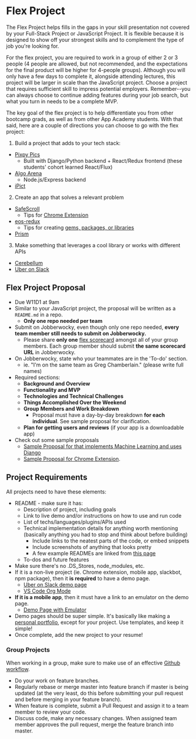 # Flex Project

The Flex Project helps fills in the gaps in your skill presentation not covered by your Full-Stack Project or JavaScript Project. It is flexible because it is designed to show off your strongest skills and to complement the type of job you're looking for.

For the flex project, you are required to work in a group of either 2 or 3 people (4 people are allowed, but not recommended, and the expectations for the final product will be higher for 4-people groups). Although you will only have a few days to complete it, alongside attending lectures, this project will be larger in scale than the JavaScript project. Choose a project that requires sufficient skill to impress potential employers. Remember--you can always choose to continue adding features during your job search, but what you turn in needs to be a complete MVP.

The key goal of the flex project is to help differentiate you from other bootcamp grads, as well as from other App Academy students. With that said, here are a couple of directions you can choose to go with the flex project:

1. Build a project that adds to your tech stack:
  * [Pixpy Pics](http://www.pixpy.tech/)
    * Built with Django/Python backend + React/Redux frontend (these students' cohort learned React/Flux)
  * [Algo Arena](http://algorithm-arena.appspot.com/)
    * Node.js/Express backend
  * [iPict](https://itunes.apple.com/us/app/ipict/id1155986338)
2. Create an app that solves a relevant problem
  * [SafeScroll](https://chrome.google.com/webstore/detail/safescroll/lkkeaiancamiccigdofacokfdjegoanm/related)
    * Tips for [Chrome Extension](chrome-extension.md)
  * [eos-redux](https://www.npmjs.com/package/eos-redux)
    * Tips for creating [gems, packages, or libraries](gem-or-library.md)
  * [Prism](http://www.prismextension.com/)
3. Make something that leverages a cool library or works with different APIs
  * [Cerebellum](https://mvelk.github.io/cerebellum/)
  * [Uber on Slack](https://uberonslack.com/)

## Flex Project Proposal
  * Due W11D1 at 9am
  * Similar to your JavaScript project, the proposal will be written as a `README.md` in a repo.
    * **Only one repo needed per team**
  * Submit on Jobberwocky, even though only one repo needed, **every team member still needs to submit on Jobberwocky.**
    * Please share **only one** [flex scorecard](https://docs.google.com/spreadsheets/d/18tWMvVYWXgPqz0g7MwKQ3EGWKczxQaeTuISgfo34PqM/edit?usp=sharing) amongst all of your group members. Each group member should submit **the same scorecard URL** in Jobberwocky.
  * On Jobberwocky, state who your teammates are in the 'To-do' section.
    * ie. "I'm on the same team as Greg Chamberlain." (please write full names)
  * Required sections:
    * **Background and Overview**
    * **Functionality and MVP**
    * **Technologies and Technical Challenges**
    * **Things Accomplished Over the Weekend**
    * **Group Members and Work Breakdown**
      * Proposal must have a day-by-day breakdown **for each individual**. See sample proposal for clarification.
    * **Plan for getting users and reviews** (if your app is a downloadable app)
  * Check out some sample proposals
    * [Sample Proposal for that implements Machine Learning and uses Django](./flex-sample-proposal2/README.md)
    * [Sample Proposal for Chrome Extension](flex-sample-proposal.md).


## Project Requirements

All projects need to have these elements:
 * README - make sure it has:
   * Description of project, including goals
   * Link to live demo and/or instructions on how to use and run code
   * List of techs/languages/plugins/APIs used
   * Technical implementation details for anything worth mentioning (basically anything you had to stop and think about before building)
     * Include links to the neatest parts of the code, or embed snippets
     * Include screenshots of anything that looks pretty
     * A few example READMEs are linked from [this page][example-readmes]
   * To-dos and future features
 * Make sure there's no .DS_Stores, node_modules, etc.
 * If it is a non-live project (ie. Chrome extension, mobile app, slackbot, npm package), then it **is required** to have a demo page.
   * [Uber on Slack demo page](https://uberonslack.com/)
   * [VS Code Org Mode](https://jsonreeder.github.io/vscode-org-mode/)
 * **If it is a mobile app**, then it must have a link to an emulator on the demo page.
   * [Demo Page with Emulator](https://jastack.github.io/demo_page/)
 * Demo pages should be super simple. It's basically like making a [personal portfolio](../../application-materials/portfolio/portfolio.md), except for your project. Use templates, and keep it simple!
 * Once complete, add the new project to your resume!

 [example-readmes]: ../example-readmes.md

### Group Projects

When working in a group, make sure to make use of an effective [Github workflow](https://www.atlassian.com/git/tutorials/syncing).

  * Do your work on feature branches.
  * Regularly rebase or merge master into feature branch if master is being updated (at the very least, do this before submitting your pull request and before merging in your feature branch).
  * When feature is complete, submit a Pull Request and assign it to a team member to review your code.
  * Discuss code, make any necessary changes. When assigned team member approves the pull request, merge the feature branch into master.
